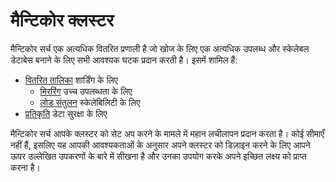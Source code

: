 # मैन्टिकोर क्लस्टर

मैन्टिकोर सर्च एक अत्यधिक वितरित प्रणाली है जो खोज के लिए एक अत्यधिक उपलब्ध और स्केलेबल डेटाबेस बनाने के लिए सभी आवश्यक घटक प्रदान करती है। इसमें शामिल हैं:
* [वितरित तालिका](../Creating_a_table/Creating_a_distributed_table/Creating_a_distributed_table.md) शार्डिंग के लिए
  * [मिररिंग](../Creating_a_cluster/Remote_nodes/Mirroring.md) उच्च उपलब्धता के लिए
  * [लोड संतुलन](../Creating_a_cluster/Remote_nodes/Load_balancing.md) स्केलेबिलिटी के लिए
* [प्रतिकृति](../Creating_a_cluster/Setting_up_replication/Setting_up_replication.md) डेटा सुरक्षा के लिए

मैन्टिकोर सर्च आपके क्लस्टर को सेट अप करने के मामले में महान लचीलापन प्रदान करता है। कोई सीमाएँ नहीं हैं, इसलिए यह आपकी आवश्यकताओं के अनुसार अपने क्लस्टर को डिज़ाइन करने के लिए आपने ऊपर उल्लेखित उपकरणों के बारे में सीखना है और उनका उपयोग करके अपने इच्छित लक्ष्य को प्राप्त करना है।

<!-- proofread -->
